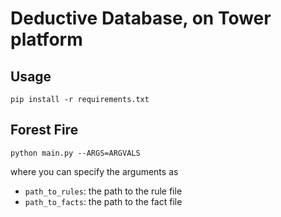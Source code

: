 # Deductive Database, on Tower platform

## Usage

```
pip install -r requirements.txt
```

## Forest Fire

```
python main.py --ARGS=ARGVALS
```

where you can specify the arguments as

- `path_to_rules`: the path to the rule file
- `path_to_facts`: the path to the fact file